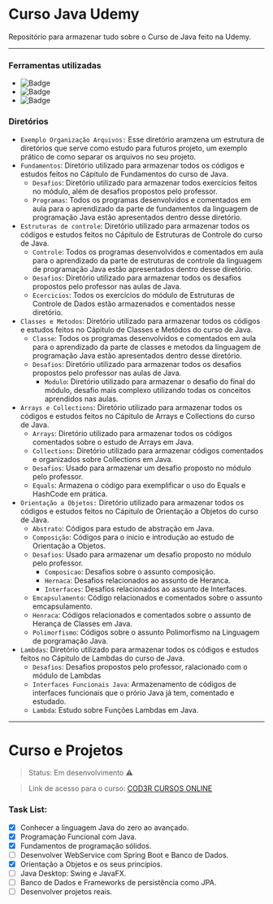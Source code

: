 # Curso Java Udemy
Repositório para armazenar tudo sobre o Curso de Java feito na Udemy.

--------------------------
### Ferramentas utilizadas
- ![Badge](https://img.shields.io/static/v1?label=Software&message=Eclipse&color=blue&style=flat)
- ![Badge](https://img.shields.io/static/v1?label=Linguagem&message=Java&color=orange&style=flat)
- ![Badge](https://img.shields.io/static/v1?label=Versão&message=1.6&color=red&style=flat)

### Diretórios
- `Exemplo Organização Arquivos:` Esse diretório aramzena um estrutura de diretórios que serve como estudo para 
futuros projeto, um exemplo prático de como separar os arquivos no seu projeto.
- `Fundamentos`: Diretório utilizado para armazenar todos os códigos e estudos feitos no Cápitulo de Fundamentos do
curso de Java.
  - `Desafios`: Diretório utilizado para armazenar todos exercícios feitos no módulo, além de desafios propostos pelo professor.
  - `Programas`: Todos os programas desenvolvidos e comentados em aula para o aprendizado da parte de fundamentos da linguagem de programação Java estão apresentados dentro desse diretório.
- `Estruturas de controle`: Diretório utilizado para armazenar todos os códigos e estudos feitos no Cápitulo de Estruturas de Controle do
curso de Java.
  - `Controle`: Todos os programas desenvolvidos e comentados em aula para o aprendizado da parte de estruturas de controle da linguagem de programação Java estão apresentados dentro desse diretório.
  - `Desafios`: Diretório utilizado para armazenar todos os desafios propostos pelo professor nas aulas de Java.
  - `Ecercicios`: Todos os exercícios do módulo de Estruturas de Controle de Dados estão armazenados e comentados nesse diretório.
- `Classes e Metodos`: Diretório utilizado para armazenar todos os códigos e estudos feitos no Cápitulo de Classes e Metódos do
curso de Java.
  - `Classe`: Todos os programas desenvolvidos e comentados em aula para o aprendizado da parte de classes e metodos da linguagem de programação Java estão apresentados dentro desse diretório.
  - `Desafios`: Diretório utilizado para armazenar todos os desafios propostos pelo professor nas aulas de Java.
    - `Modulo`: Diretório utilizado para armazenar o desafio do final do módulo, desafio mais complexo utilizando todas os conceitos aprendidos nas aulas.
- `Arrays e Collections`: Diretório utilizado para armazenar todos os códigos e estudos feitos no Cápitulo de Arrays e Collections do
curso de Java.
  - `Arrays`: Diretório utilizado para armazenar todos os códigos comentados sobre o estudo de Arrays em Java.
  - `Collections`: Diretório utilizado para armazenar códigos comentados e organizados sobre Collections em Java.
  - `Desafios`: Usado para armazenar um desafio proposto no módulo pelo professor.
  - `Equals`: Armazena o código para exemplificar o uso do Equals e HashCode em prática.
- `Orientação a Objetos:` Diretório utilizado para armazenar todos os códigos e estudos feitos no Cápitulo de Orientação a Objetos do
curso de Java.
  - `Abstrato`: Códigos para estudo de abstração em Java.
  - `Composição`: Códigos para o inicio e introdução ao estudo de Orientação a Objetos.
  - `Desafios`: Usado para armazenar um desafio proposto no módulo pelo professor.
    - `Composicao`: Desafios sobre o assunto composição.
    - `Hernaca`: Desafios relacionados ao assunto de Heranca.
    - `Interfaces`: Desafios relacionados ao assunto de Interfaces.
  - `Emcapsulamento`: Código relacionados e comentados sobre o assunto emcapsulamento.
  - `Henraca`: Códigos relacionados e comentados sobre o assunto de Herança de Classes em Java.
  - `Polimorfismo`: Códigos sobre o assunto Polimorfismo na Linguagem de porgramação Java.
- `Lambdas`: Diretório utilizado para armazenar todos os códigos e estudos feitos no Cápitulo de Lambdas do
curso de Java.
  - `Desafios`: Desafios propostos pelo professor, ralacionado com o módulo de Lambdas
  - `Interfaces Funcionais Java`: Armazenamento de códigos de interfaces funcionais que o prório Java já tem, comentado e estudado.
  - `Lambda`: Estudo sobre Funções Lambdas em Java.
------------------------

# Curso e Projetos
> Status: Em desenvolvimento :warning:

> Link de acesso para o curso: [COD3R CURSOS ONLINE](https://www.udemy.com/course/fundamentos-de-programacao-com-java/) 
### Task List:
- [X] Conhecer a linguagem Java do zero ao avançado.                
- [X] Programação Funcional com Java.
- [X] Fundamentos de programação sólidos.                           
- [ ] Desenvolver WebService com Spring Boot e Banco de Dados.
- [X] Orientação a Objetos e os seus princípios.                     
- [ ] Java Desktop: Swing e JavaFX.
- [ ] Banco de Dados e Frameworks de persistência como JPA.         
- [ ] Desenvolver projetos reais.
